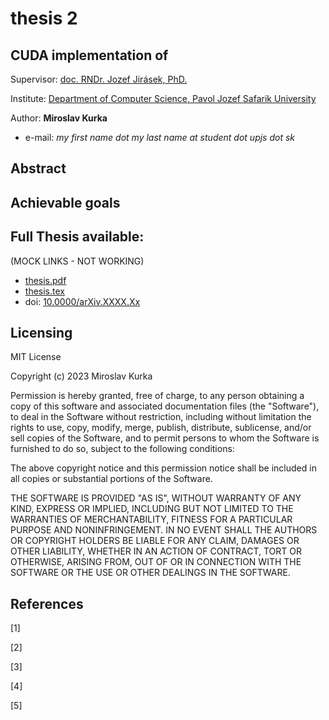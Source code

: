 

# thesis 2 


## CUDA implementation of 

  Supervisor: [doc. RNDr. Jozef Jirásek, PhD.](https://www.upjs.sk/PF/zamestnanec/jozef.jirasek/)

Institute: [Department of Computer Science, Pavol Jozef Safarik University](https://ics.science.upjs.sk/)  
  
  Author: **Miroslav Kurka** 
- e-mail: _my first name dot my last name at student dot upjs dot sk_


## Abstract 

## Achievable goals



## Full Thesis available:
(MOCK LINKS - NOT WORKING)
 - [thesis.pdf](thesis.pdf)
 - [thesis.tex](thesis.tex)
 - doi: [10.0000/arXiv.XXXX.Xx](google.com)

## Licensing 
MIT License

Copyright (c) 2023 Miroslav Kurka

Permission is hereby granted, free of charge, to any person obtaining a copy
of this software and associated documentation files (the "Software"), to deal
in the Software without restriction, including without limitation the rights
to use, copy, modify, merge, publish, distribute, sublicense, and/or sell
copies of the Software, and to permit persons to whom the Software is
furnished to do so, subject to the following conditions:

The above copyright notice and this permission notice shall be included in all
copies or substantial portions of the Software.

THE SOFTWARE IS PROVIDED "AS IS", WITHOUT WARRANTY OF ANY KIND, EXPRESS OR
IMPLIED, INCLUDING BUT NOT LIMITED TO THE WARRANTIES OF MERCHANTABILITY,
FITNESS FOR A PARTICULAR PURPOSE AND NONINFRINGEMENT. IN NO EVENT SHALL THE
AUTHORS OR COPYRIGHT HOLDERS BE LIABLE FOR ANY CLAIM, DAMAGES OR OTHER
LIABILITY, WHETHER IN AN ACTION OF CONTRACT, TORT OR OTHERWISE, ARISING FROM,
OUT OF OR IN CONNECTION WITH THE SOFTWARE OR THE USE OR OTHER DEALINGS IN THE
SOFTWARE.

## References 

[1]

[2]

[3]

[4]

[5]



